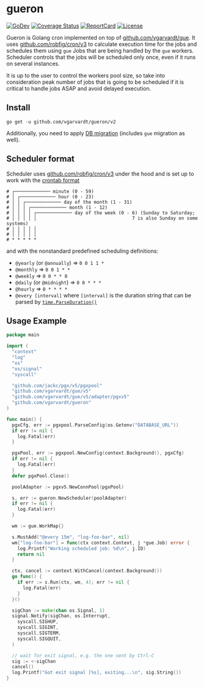 # gueron

[![GoDev](https://img.shields.io/static/v1?label=godev&message=reference&color=00add8)](https://pkg.go.dev/github.com/vgarvardt/gueron)
[![Coverage Status](https://codecov.io/gh/vgarvardt/gueron/branch/master/graph/badge.svg)](https://codecov.io/gh/vgarvardt/gueron)
[![ReportCard](https://goreportcard.com/badge/github.com/vgarvardt/gueron)](https://goreportcard.com/report/github.com/vgarvardt/gueron)
[![License](https://img.shields.io/npm/l/express.svg)](http://opensource.org/licenses/MIT)

Gueron is Golang cron implemented on top of [github.com/vgarvardt/gue]. It uses [github.com/robfig/cron/v3] to calculate
execution time for the jobs and schedules them using `gue` Jobs that are being handled by the `gue` workers. Scheduler
controls that the jobs will be scheduled only once, even if it runs on several instances.

It is up to the user to control the workers pool size, so take into consideration peak number of jobs that is going to
be scheduled if it is critical to handle jobs ASAP and avoid delayed execution.

## Install

```shell
go get -u github.com/vgarvardt/gueron/v2
```

Additionally, you need to apply [DB migration](migrations/schema.sql) (includes `gue` migration as well).

## Scheduler format

Scheduler uses [github.com/robfig/cron/v3] under the hood and is set up to work with the [crontab format]

```text
# ┌───────────── minute (0 - 59)
# │ ┌───────────── hour (0 - 23)
# │ │ ┌───────────── day of the month (1 - 31)
# │ │ │ ┌───────────── month (1 - 12)
# │ │ │ │ ┌───────────── day of the week (0 - 6) (Sunday to Saturday;
# │ │ │ │ │                                   7 is also Sunday on some systems)
# │ │ │ │ │
# │ │ │ │ │
# * * * * *
```

and with the nonstandard predefined scheduling definitions:

- `@yearly` (or `@annually`) => `0 0 1 1 *`
- `@monthly` => `0 0 1 * *`
- `@weekly` => `0 0 * * 0`
- `@daily` (or `@midnight`) => `0 0 * * *`
- `@hourly` => `0 * * * *`
- `@every [interval]` where `[interval]` is the duration string that can be parsed by [`time.ParseDuration()`]

## Usage Example

```go
package main

import (
  "context"
  "log"
  "os"
  "os/signal"
  "syscall"

  "github.com/jackc/pgx/v5/pgxpool"
  "github.com/vgarvardt/gue/v5"
  "github.com/vgarvardt/gue/v5/adapter/pgxv5"
  "github.com/vgarvardt/gueron"
)

func main() {
  pgxCfg, err := pgxpool.ParseConfig(os.Getenv("DATABASE_URL"))
  if err != nil {
    log.Fatal(err)
  }

  pgxPool, err := pgxpool.NewConfig(context.Background(), pgxCfg)
  if err != nil {
    log.Fatal(err)
  }
  defer pgxPool.Close()

  poolAdapter := pgxv5.NewConnPool(pgxPool)

  s, err := gueron.NewScheduler(poolAdapter)
  if err != nil {
    log.Fatal(err)
  }

  wm := gue.WorkMap{}

  s.MustAdd("@every 15m", "log-foo-bar", nil)
  wm["log-foo-bar"] = func(ctx context.Context, j *gue.Job) error {
    log.Printf("Working scheduled job: %d\n", j.ID)
    return nil
  }

  ctx, cancel := context.WithCancel(context.Background())
  go func() {
    if err := s.Run(ctx, wm, 4); err != nil {
      log.Fatal(err)
    }
  }()

  sigChan := make(chan os.Signal, 1)
  signal.Notify(sigChan, os.Interrupt,
    syscall.SIGHUP,
    syscall.SIGINT,
    syscall.SIGTERM,
    syscall.SIGQUIT,
  )

  // wait for exit signal, e.g. the one sent by Ctrl-C
  sig := <-sigChan
  cancel()
  log.Printf("Got exit signal [%s], exiting...\n", sig.String())
}
```

<!-- @formatter:off -->
[github.com/vgarvardt/gue]: https://github.com/vgarvardt/gue
[github.com/robfig/cron/v3]: https://github.com/robfig/cron
[crontab format]: https://en.wikipedia.org/wiki/Cron
[`time.ParseDuration()`]: https://pkg.go.dev/time#ParseDuration
